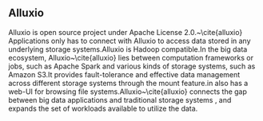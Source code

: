 ## Alluxio

Alluxio is open source project under Apache License 2.0.~\cite{alluxio} Applications only has to connect with Alluxio to access data stored in any underlying storage systems.Alluxio is Hadoop compatible.In the big data ecosystem, Alluxio~\cite{alluxio} lies between computation frameworks or jobs, such as Apache Spark and various kinds of storage systems, such as Amazon S3.It provides fault-tolerance and effective data management across different storage systems through the mount feature.in also has a web-UI for browsing file systems.Alluxio~\cite{alluxio} connects the gap between big data applications and traditional storage systems , and expands the set of workloads available to utilize the data. 
